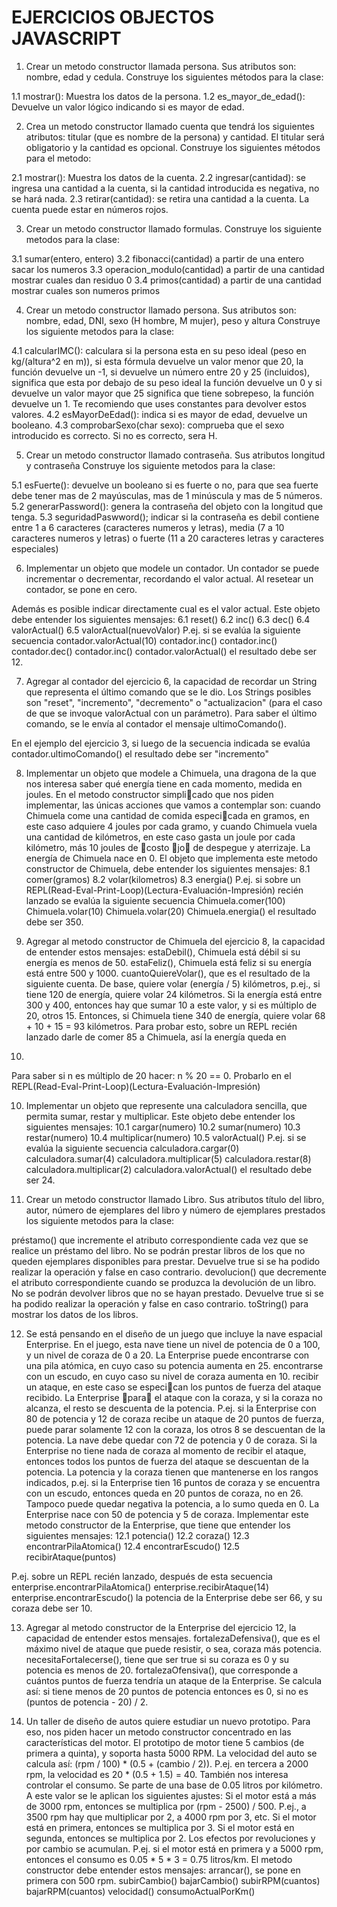 # EJERCICIOS OBJECTOS JAVASCRIPT

1. Crear un metodo constructor llamada persona. Sus atributos son: nombre, edad y cedula. Construye los siguientes métodos para la clase:

1.1 mostrar(): Muestra los datos de la persona.
1.2 es_mayor_de_edad(): Devuelve un valor lógico indicando si es mayor de edad.

2. Crea un metodo constructor llamado cuenta que tendrá los siguientes atributos: titular (que es nombre de la persona) y cantidad. El titular será obligatorio y la cantidad es opcional. Construye los siguientes métodos para el metodo:

2.1 mostrar(): Muestra los datos de la cuenta.
2.2 ingresar(cantidad): se ingresa una cantidad a la cuenta, si la cantidad introducida es negativa, no se hará nada.
2.3 retirar(cantidad): se retira una cantidad a la cuenta. La cuenta puede estar en números rojos.


3. Crear un metodo constructor llamado formulas. Construye los siguiente metodos
para la clase:

3.1 sumar(entero, entero)
3.2 fibonacci(cantidad) a partir de una entero sacar los numeros
3.3 operacion_modulo(cantidad) a partir de una cantidad mostrar cuales dan residuo 0
3.4 primos(cantidad) a partir de una cantidad mostrar cuales son numeros primos


4. Crear un metodo constructor llamado persona. Sus atributos son: nombre, edad, DNI, sexo (H hombre, M mujer), peso y altura
Construye los siguiente metodos para la clase:

4.1 calcularIMC(): calculara si la persona esta en su peso ideal (peso en kg/(altura^2  en m)), si esta fórmula devuelve un valor menor que 20, la función devuelve un -1, si devuelve un número entre 20 y 25 (incluidos), significa que esta por debajo de su peso ideal la función devuelve un 0  y si devuelve un valor mayor que 25 significa que tiene sobrepeso, la función devuelve un 1. Te recomiendo que uses constantes para devolver estos valores.
4.2 esMayorDeEdad(): indica si es mayor de edad, devuelve un booleano.
4.3 comprobarSexo(char sexo): comprueba que el sexo introducido es correcto. Si no es correcto, sera H.


5. Crear un metodo constructor llamado contraseña. Sus atributos longitud y contraseña Construye los siguiente metodos
para la clase:

5.1 esFuerte(): devuelve un booleano si es fuerte o no, para que sea fuerte debe tener mas de 2 mayúsculas, mas de 1 minúscula y mas de 5 números.
5.2 generarPassword():  genera la contraseña del objeto con la longitud que tenga.
5.3 seguridadPaswword(); indicar si la contraseña es debil contiene entre 1 a 6 caracteres (caracteres numeros y letras), media (7 a 10 caracteres numeros y letras) o fuerte (11 a 20 caracteres letras y caracteres especiales)


6.  Implementar un objeto que modele un contador. Un contador se puede incrementar o decrementar, recordando el valor actual. Al resetear un contador, se pone en cero.

Además es posible indicar directamente cual es el valor actual. Este objeto debe
entender los siguientes mensajes:
6.1 reset()
6.2 inc()
6.3 dec()
6.4 valorActual()
6.5 valorActual(nuevoValor)
P.ej. si se evalúa la siguiente secuencia
contador.valorActual(10)
contador.inc()
contador.inc()
contador.dec()
contador.inc()
contador.valorActual()
el resultado debe ser 12.

7.  Agregar al contador del ejercicio 6, la capacidad de recordar un String que representa el último comando que se le dio. Los Strings posibles son "reset",
"incremento", "decremento" o "actualizacion" (para el caso de que se invoque valorActual con un parámetro). Para saber el último comando, se le envía
al contador el mensaje ultimoComando().

En el ejemplo del ejercicio 3, si luego de la secuencia indicada se evalúa
contador.ultimoComando()
el resultado debe ser "incremento"

8. Implementar un objeto que modele a Chimuela, una dragona de la que nos interesa
saber qué energía tiene en cada momento, medida en joules. En el metodo constructor simplicado que nos piden implementar, las únicas acciones que vamos a contemplar
son:
cuando Chimuela come una cantidad de comida especicada en gramos, en este
caso adquiere 4 joules por cada gramo, y
cuando Chimuela vuela una cantidad de kilómetros, en este caso gasta un joule
por cada kilómetro, más 10 joules de costo jo de despegue y aterrizaje.
La energía de Chimuela nace en 0. El objeto que implementa este metodo constructor de Chimuela,
debe entender los siguientes mensajes:
8.1 comer(gramos)
8.2 volar(kilometros)
8.3 energia()
P.ej. si sobre un REPL(Read-Eval-Print-Loop)(Lectura-Evaluación-Impresión) recién lanzado se evalúa la siguiente secuencia
Chimuela.comer(100)
Chimuela.volar(10)
Chimuela.volar(20)
Chimuela.energia()
el resultado debe ser 350.

9. Agregar al metodo constructor de Chimuela del ejercicio 8, la capacidad de entender estos mensajes:
estaDebil(), Chimuela está débil si su energía es menos de 50.
estaFeliz(), Chimuela está feliz si su energía está entre 500 y 1000.
cuantoQuiereVolar(), que es el resultado de la siguiente cuenta. De base,
quiere volar (energía / 5) kilómetros, p.ej., si tiene 120 de energía, quiere volar
24 kilómetros. Si la energía está entre 300 y 400, entonces hay que sumar 10
a este valor, y si es múltiplo de 20, otros 15. Entonces, si Chimuela tiene 340 de
energía, quiere volar 68 + 10 + 15 = 93 kilómetros. Para probar esto, sobre
un REPL recién lanzado darle de comer 85 a Chimuela, así la energía queda en
340.
Para saber si n es múltiplo de 20 hacer: n % 20 == 0. Probarlo en el REPL(Read-Eval-Print-Loop)(Lectura-Evaluación-Impresión)

10. Implementar un objeto que represente una calculadora sencilla, que permita sumar,
restar y multiplicar. Este objeto debe entender los siguientes mensajes:
10.1 cargar(numero)
10.2 sumar(numero)
10.3 restar(numero)
10.4 multiplicar(numero)
10.5 valorActual()
P.ej. si se evalúa la siguiente secuencia
calculadora.cargar(0)
calculadora.sumar(4)
calculadora.multiplicar(5)
calculadora.restar(8)
calculadora.multiplicar(2)
calculadora.valorActual()
el resultado debe ser 24.

11. Crear un metodo constructor llamado Libro. Sus atributos título del libro, autor, número de ejemplares del libro y número de ejemplares prestados
 los siguiente metodos para la clase:

préstamo() que incremente el atributo correspondiente cada vez que se realice un préstamo del libro. No se podrán prestar libros de los que no queden ejemplares disponibles para prestar. Devuelve true si se ha podido realizar la operación y false en caso contrario.
devolucion() que decremente el atributo correspondiente cuando se produzca la devolución de un libro. No se podrán devolver libros que no se hayan prestado. Devuelve true si se ha podido realizar la operación y false en caso contrario.
toString() para mostrar los datos de los libros.

12. Se está pensando en el diseño de un juego que incluye la nave espacial Enterprise.
En el juego, esta nave tiene un nivel de potencia de 0 a 100, y un nivel de coraza
de 0 a 20. La Enterprise puede
encontrarse con una pila atómica, en cuyo caso su potencia aumenta en 25.
encontrarse con un escudo, en cuyo caso su nivel de coraza aumenta en 10.
recibir un ataque, en este caso se especican los puntos de fuerza del ataque recibido. La Enterprise para el ataque con la coraza, y si la coraza no
alcanza, el resto se descuenta de la potencia. P.ej. si la Enterprise con 80
de potencia y 12 de coraza recibe un ataque de 20 puntos de fuerza, puede
parar solamente 12 con la coraza, los otros 8 se descuentan de la potencia. La
nave debe quedar con 72 de potencia y 0 de coraza. Si la Enterprise no tiene
nada de coraza al momento de recibir el ataque, entonces todos los puntos de
fuerza del ataque se descuentan de la potencia.
La potencia y la coraza tienen que mantenerse en los rangos indicados, p.ej. si la
Enterprise tien 16 puntos de coraza y se encuentra con un escudo, entonces queda
en 20 puntos de coraza, no en 26. Tampoco puede quedar negativa la potencia, a
lo sumo queda en 0.
La Enterprise nace con 50 de potencia y 5 de coraza.
Implementar este metodo constructor de la Enterprise, que tiene que entender los siguientes
mensajes:
12.1 potencia()
12.2 coraza()
12.3 encontrarPilaAtomica()
12.4 encontrarEscudo()
12.5 recibirAtaque(puntos)

P.ej. sobre un REPL recién lanzado, después de esta secuencia
enterprise.encontrarPilaAtomica()
enterprise.recibirAtaque(14)
enterprise.encontrarEscudo()
la potencia de la Enterprise debe ser 66, y su coraza debe ser 10.

13. Agregar al metodo constructor de la Enterprise del ejercicio 12, la capacidad de entender estos
mensajes.
fortalezaDefensiva(), que es el máximo nivel de ataque que puede resistir,
o sea, coraza más potencia.
necesitaFortalecerse(), tiene que ser true si su coraza es 0 y su potencia
es menos de 20.
fortalezaOfensiva(), que corresponde a cuántos puntos de fuerza tendría
un ataque de la Enterprise. Se calcula así: si tiene menos de 20 puntos de
potencia entonces es 0, si no es (puntos de potencia - 20) / 2.

14. Un taller de diseño de autos quiere estudiar un nuevo prototipo. Para eso, nos
piden hacer un metodo constructor concentrado en las características del motor. El prototipo
de motor tiene 5 cambios (de primera a quinta), y soporta hasta 5000 RPM.
La velocidad del auto se calcula así: (rpm / 100) * (0.5 + (cambio / 2)). P.ej. en
tercera a 2000 rpm, la velocidad es 20 * (0.5 + 1.5) = 40.
También nos interesa controlar el consumo. Se parte de una base de 0.05 litros por
kilómetro. A este valor se le aplican los siguientes ajustes:
Si el motor está a más de 3000 rpm, entonces se multiplica por
(rpm - 2500) / 500.
P.ej., a 3500 rpm hay que multiplicar por 2, a 4000 rpm por 3, etc.
Si el motor está en primera, entonces se multiplica por 3.
Si el motor está en segunda, entonces se multiplica por 2.
Los efectos por revoluciones y por cambio se acumulan. P.ej. si el motor está en
primera y a 5000 rpm, entonces el consumo es 0.05 * 5 * 3 = 0.75 litros/km.
El metodo constructor debe entender estos mensajes:
arrancar(), se pone en primera con 500 rpm.
subirCambio()
bajarCambio()
subirRPM(cuantos)
bajarRPM(cuantos)
velocidad()
consumoActualPorKm()